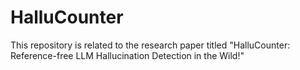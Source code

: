 # HalluCounter
This repository is related to the research paper titled "HalluCounter: Reference-free LLM Hallucination Detection in the Wild!"
